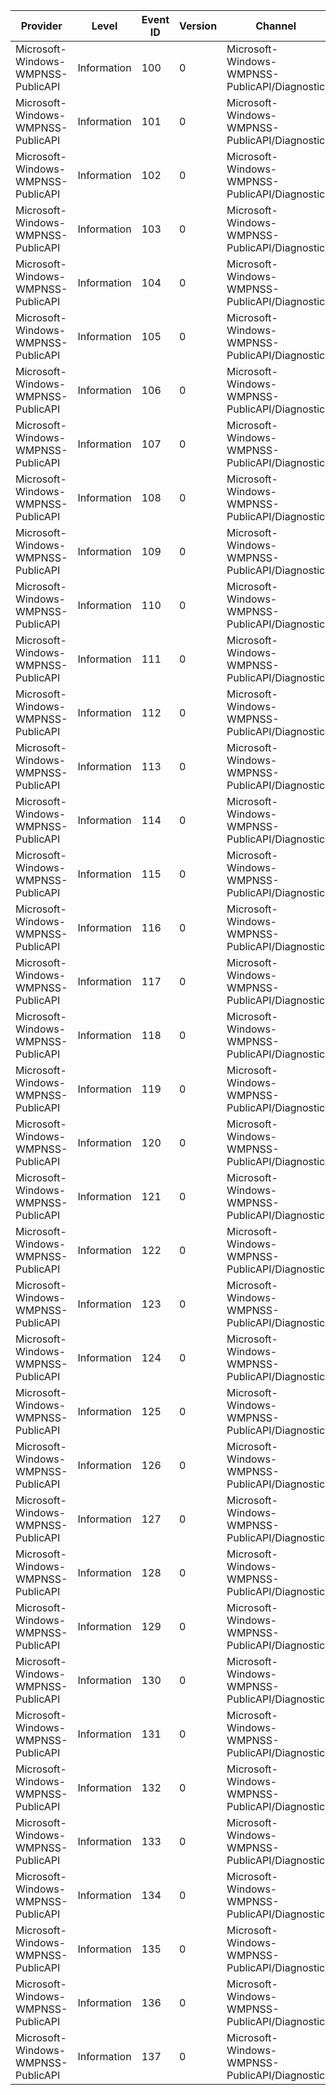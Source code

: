 Provider                            |  Level        |  Event ID  |  Version  |  Channel                                        |  Task                                          |  Opcode  |  Keyword  |  Message
------------------------------------|---------------|------------|-----------|-------------------------------------------------|------------------------------------------------|----------|-----------|---------
Microsoft-Windows-WMPNSS-PublicAPI  |  Information  |  100       |  0        |  Microsoft-Windows-WMPNSS-PublicAPI/Diagnostic  |  get_userHomeMediaSharingState                 |  Start   |           |
Microsoft-Windows-WMPNSS-PublicAPI  |  Information  |  101       |  0        |  Microsoft-Windows-WMPNSS-PublicAPI/Diagnostic  |  get_userHomeMediaSharingState                 |  Stop    |           |
Microsoft-Windows-WMPNSS-PublicAPI  |  Information  |  102       |  0        |  Microsoft-Windows-WMPNSS-PublicAPI/Diagnostic  |  put_userHomeMediaSharingState                 |  Start   |           |
Microsoft-Windows-WMPNSS-PublicAPI  |  Information  |  103       |  0        |  Microsoft-Windows-WMPNSS-PublicAPI/Diagnostic  |  put_userHomeMediaSharingState                 |  Stop    |           |
Microsoft-Windows-WMPNSS-PublicAPI  |  Information  |  104       |  0        |  Microsoft-Windows-WMPNSS-PublicAPI/Diagnostic  |  get_userHomeMediaSharingLibraryName           |  Start   |           |
Microsoft-Windows-WMPNSS-PublicAPI  |  Information  |  105       |  0        |  Microsoft-Windows-WMPNSS-PublicAPI/Diagnostic  |  get_userHomeMediaSharingLibraryName           |  Stop    |           |
Microsoft-Windows-WMPNSS-PublicAPI  |  Information  |  106       |  0        |  Microsoft-Windows-WMPNSS-PublicAPI/Diagnostic  |  put_userHomeMediaSharingLibraryName           |  Start   |           |
Microsoft-Windows-WMPNSS-PublicAPI  |  Information  |  107       |  0        |  Microsoft-Windows-WMPNSS-PublicAPI/Diagnostic  |  put_userHomeMediaSharingLibraryName           |  Stop    |           |
Microsoft-Windows-WMPNSS-PublicAPI  |  Information  |  108       |  0        |  Microsoft-Windows-WMPNSS-PublicAPI/Diagnostic  |  get_computerHomeMediaSharingAllowedState      |  Start   |           |
Microsoft-Windows-WMPNSS-PublicAPI  |  Information  |  109       |  0        |  Microsoft-Windows-WMPNSS-PublicAPI/Diagnostic  |  get_computerHomeMediaSharingAllowedState      |  Stop    |           |
Microsoft-Windows-WMPNSS-PublicAPI  |  Information  |  110       |  0        |  Microsoft-Windows-WMPNSS-PublicAPI/Diagnostic  |  put_computerHomeMediaSharingAllowedState      |  Start   |           |
Microsoft-Windows-WMPNSS-PublicAPI  |  Information  |  111       |  0        |  Microsoft-Windows-WMPNSS-PublicAPI/Diagnostic  |  put_computerHomeMediaSharingAllowedState      |  Stop    |           |
Microsoft-Windows-WMPNSS-PublicAPI  |  Information  |  112       |  0        |  Microsoft-Windows-WMPNSS-PublicAPI/Diagnostic  |  get_userInternetMediaSharingState             |  Start   |           |
Microsoft-Windows-WMPNSS-PublicAPI  |  Information  |  113       |  0        |  Microsoft-Windows-WMPNSS-PublicAPI/Diagnostic  |  get_userInternetMediaSharingState             |  Stop    |           |
Microsoft-Windows-WMPNSS-PublicAPI  |  Information  |  114       |  0        |  Microsoft-Windows-WMPNSS-PublicAPI/Diagnostic  |  put_userInternetMediaSharingState             |  Start   |           |
Microsoft-Windows-WMPNSS-PublicAPI  |  Information  |  115       |  0        |  Microsoft-Windows-WMPNSS-PublicAPI/Diagnostic  |  put_userInternetMediaSharingState             |  Stop    |           |
Microsoft-Windows-WMPNSS-PublicAPI  |  Information  |  116       |  0        |  Microsoft-Windows-WMPNSS-PublicAPI/Diagnostic  |  get_computerInternetMediaSharingAllowedState  |  Start   |           |
Microsoft-Windows-WMPNSS-PublicAPI  |  Information  |  117       |  0        |  Microsoft-Windows-WMPNSS-PublicAPI/Diagnostic  |  get_computerInternetMediaSharingAllowedState  |  Stop    |           |
Microsoft-Windows-WMPNSS-PublicAPI  |  Information  |  118       |  0        |  Microsoft-Windows-WMPNSS-PublicAPI/Diagnostic  |  put_computerInternetMediaSharingAllowedState  |  Start   |           |
Microsoft-Windows-WMPNSS-PublicAPI  |  Information  |  119       |  0        |  Microsoft-Windows-WMPNSS-PublicAPI/Diagnostic  |  put_computerInternetMediaSharingAllowedState  |  Stop    |           |
Microsoft-Windows-WMPNSS-PublicAPI  |  Information  |  120       |  0        |  Microsoft-Windows-WMPNSS-PublicAPI/Diagnostic  |  get_allowSharingToAllDevices                  |  Start   |           |
Microsoft-Windows-WMPNSS-PublicAPI  |  Information  |  121       |  0        |  Microsoft-Windows-WMPNSS-PublicAPI/Diagnostic  |  get_allowSharingToAllDevices                  |  Stop    |           |
Microsoft-Windows-WMPNSS-PublicAPI  |  Information  |  122       |  0        |  Microsoft-Windows-WMPNSS-PublicAPI/Diagnostic  |  put_allowSharingToAllDevices                  |  Start   |           |
Microsoft-Windows-WMPNSS-PublicAPI  |  Information  |  123       |  0        |  Microsoft-Windows-WMPNSS-PublicAPI/Diagnostic  |  put_allowSharingToAllDevices                  |  Stop    |           |
Microsoft-Windows-WMPNSS-PublicAPI  |  Information  |  124       |  0        |  Microsoft-Windows-WMPNSS-PublicAPI/Diagnostic  |  setDefaultAuthorization                       |  Start   |           |
Microsoft-Windows-WMPNSS-PublicAPI  |  Information  |  125       |  0        |  Microsoft-Windows-WMPNSS-PublicAPI/Diagnostic  |  setDefaultAuthorization                       |  Stop    |           |
Microsoft-Windows-WMPNSS-PublicAPI  |  Information  |  126       |  0        |  Microsoft-Windows-WMPNSS-PublicAPI/Diagnostic  |  setAuthorizationState                         |  Start   |           |
Microsoft-Windows-WMPNSS-PublicAPI  |  Information  |  127       |  0        |  Microsoft-Windows-WMPNSS-PublicAPI/Diagnostic  |  setAuthorizationState                         |  Stop    |           |
Microsoft-Windows-WMPNSS-PublicAPI  |  Information  |  128       |  0        |  Microsoft-Windows-WMPNSS-PublicAPI/Diagnostic  |  getAllDevices                                 |  Start   |           |
Microsoft-Windows-WMPNSS-PublicAPI  |  Information  |  129       |  0        |  Microsoft-Windows-WMPNSS-PublicAPI/Diagnostic  |  getAllDevices                                 |  Stop    |           |
Microsoft-Windows-WMPNSS-PublicAPI  |  Information  |  130       |  0        |  Microsoft-Windows-WMPNSS-PublicAPI/Diagnostic  |  get_customSettingsApplied                     |  Start   |           |
Microsoft-Windows-WMPNSS-PublicAPI  |  Information  |  131       |  0        |  Microsoft-Windows-WMPNSS-PublicAPI/Diagnostic  |  get_customSettingsApplied                     |  Stop    |           |
Microsoft-Windows-WMPNSS-PublicAPI  |  Information  |  132       |  0        |  Microsoft-Windows-WMPNSS-PublicAPI/Diagnostic  |  showShareMediaCPL                             |  Start   |           |
Microsoft-Windows-WMPNSS-PublicAPI  |  Information  |  133       |  0        |  Microsoft-Windows-WMPNSS-PublicAPI/Diagnostic  |  showShareMediaCPL                             |  Stop    |           |
Microsoft-Windows-WMPNSS-PublicAPI  |  Information  |  134       |  0        |  Microsoft-Windows-WMPNSS-PublicAPI/Diagnostic  |  get_internetMediaSharingSecurityGroup         |  Start   |           |
Microsoft-Windows-WMPNSS-PublicAPI  |  Information  |  135       |  0        |  Microsoft-Windows-WMPNSS-PublicAPI/Diagnostic  |  get_internetMediaSharingSecurityGroup         |  Stop    |           |
Microsoft-Windows-WMPNSS-PublicAPI  |  Information  |  136       |  0        |  Microsoft-Windows-WMPNSS-PublicAPI/Diagnostic  |  put_internetMediaSharingSecurityGroup         |  Start   |           |
Microsoft-Windows-WMPNSS-PublicAPI  |  Information  |  137       |  0        |  Microsoft-Windows-WMPNSS-PublicAPI/Diagnostic  |  put_internetMediaSharingSecurityGroup         |  Stop    |           |